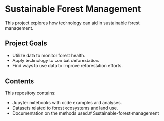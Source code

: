 # Sustainable Forest Management

This project explores how technology can aid in sustainable forest management.

## Project Goals

* Utilize data to monitor forest health.
* Apply technology to combat deforestation.
* Find ways to use data to improve reforestation efforts.

## Contents

This repository contains:

* Jupyter notebooks with code examples and analyses.
* Datasets related to forest ecosystems and land use.
* Documentation on the methods used.# Sustainable-forest-management
